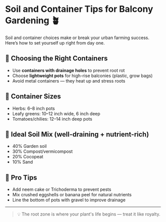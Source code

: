 # Soil and Container Tips for Balcony Gardening 🪴

Soil and container choices make or break your urban farming success. Here’s how to set yourself up right from day one.

## 🏺 Choosing the Right Containers
- Use **containers with drainage holes** to prevent root rot
- Choose **lightweight pots** for high-rise balconies (plastic, grow bags)
- Avoid metal containers — they heat up and stress roots

## 🧱 Container Sizes
- Herbs: 6–8 inch pots
- Leafy greens: 10–12 inch wide, 6 inch deep
- Tomatoes/chilies: 12–14 inch deep pots

## 🌱 Ideal Soil Mix (well-draining + nutrient-rich)
- 40% Garden soil
- 30% Compost/vermicompost
- 20% Cocopeat
- 10% Sand


## 🧪 Pro Tips
- Add neem cake or Trichoderma to prevent pests
- Mix crushed eggshells or banana peel for natural nutrients
- Line the bottom of pots with gravel to improve drainage

---

> 💡 The root zone is where your plant's life begins — treat it like royalty.